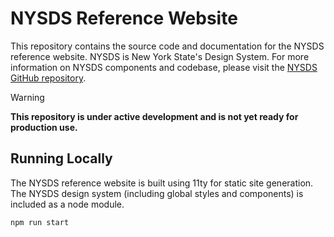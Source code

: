 # NYSDS Reference Website

This repository contains the source code and documentation for the NYSDS  reference website. NYSDS is New York State's Design System. For more information on NYSDS components and codebase, please visit the [NYSDS GitHub repository](https://github.com/its-hcd/nysds).

> [!WARNING]  
> **This repository is under active development and is not yet ready for production use.**

## Running Locally

The NYSDS reference website is built using 11ty for static site generation. The NYSDS design system (including global styles and components) is included as a node module.

```bash
npm run start
```